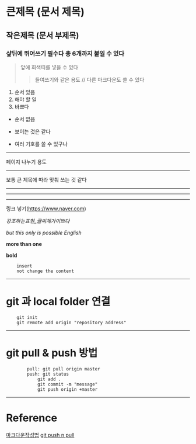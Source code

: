 
# 큰제목 (문서 제목)
## 작은제목 (문서 부제목)
### 샾뒤에 뛰어쓰기 필수다 총 6개까지 붙일 수 있다

> 앞에 회색띠를 넣을 수 있다
>> 들여쓰기와 같은 용도 // 다른 마크다운도 쓸 수 있다

1. 순서 있음
2. 해야 할 일
3. 바쁘다

* 순서 없음
+ 보이는 것은 같다
- 여러 기호를 쓸 수 있구나

* * *
페이지 나누기 용도
***
보통 큰 제목에 따라 맞춰 쓰는 것 같다
*****
_ _ _

-----------

링크 넣기(https://www.naver.com)

*강조하는표현_글씨체가이쁘다*

_but this only is possible English_

**more than one**

__bold__

		insert
		not change the content

* * *

# git 과 local folder 연결

		git init
		git remote add origin "repository address"


* * *

# git pull & push 방법

			pull: git pull origin master
			push: git status
				git add .
				git commit -m "message"
				git push origin +master

* * *

# Reference
[마크다운작성법](https://gist.github.com/ihoneymon/652be052a0727ad59601)
[git push n pull](https://youtu.be/tC8Xj_Bf8Fw)

